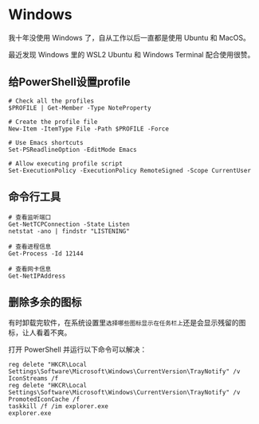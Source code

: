 # Windows

我十年没使用 Windows 了，自从工作以后一直都是使用 Ubuntu 和 MacOS。

最近发现 Windows 里的 WSL2 Ubuntu 和 Windows Terminal 配合使用很赞。

## 给PowerShell设置profile

```
# Check all the profiles
$PROFILE | Get-Member -Type NoteProperty

# Create the profile file
New-Item -ItemType File -Path $PROFILE -Force

# Use Emacs shortcuts
Set-PSReadlineOption -EditMode Emacs

# Allow executing profile script
Set-ExecutionPolicy -ExecutionPolicy RemoteSigned -Scope CurrentUser
```

## 命令行工具

```
# 查看监听端口
Get-NetTCPConnection -State Listen
netstat -ano | findstr "LISTENING"

# 查看进程信息
Get-Process -Id 12144

# 查看网卡信息
Get-NetIPAddress
```

## 删除多余的图标

有时卸载完软件，在系统设置里`选择哪些图标显示在任务栏上`还是会显示残留的图标，让人看着不爽。

打开 PowerShell 并运行以下命令可以解决：

```
reg delete "HKCR\Local Settings\Software\Microsoft\Windows\CurrentVersion\TrayNotify" /v IconStreams /f
reg delete "HKCR\Local Settings\Software\Microsoft\Windows\CurrentVersion\TrayNotify" /v PromotedIconCache /f
taskkill /f /im explorer.exe
explorer.exe
```
